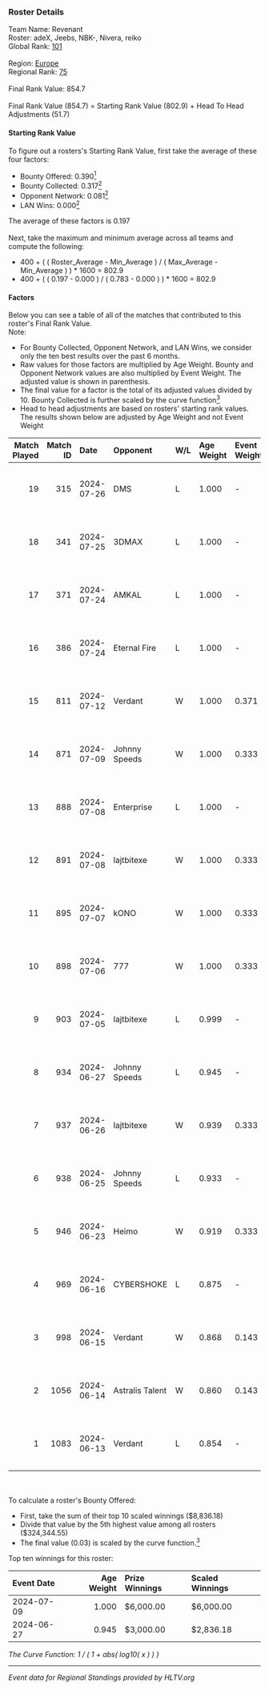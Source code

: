 ### Roster Details<br />
Team Name: Revenant<br />
Roster: adeX, Jeebs, NBK-, Nivera, reiko<br />
Global Rank: [101](../standings_global.md)<br />
<br />
Region: [Europe]( ../standings_europe.md)<br />
Regional Rank: [75]( ../standings_europe.md)<br />
<br />
Final Rank Value:  854.7<br />
<br />
Final Rank Value (854.7) = Starting Rank Value (802.9) + Head To Head Adjustments (51.7)<br />

#### Starting Rank Value<br />
To figure out a rosters's Starting Rank Value, first take the average of these four factors:<br />
- Bounty Offered: 0.390[<sup>1</sup>](#table2)
- Bounty Collected: 0.317[<sup>2</sup>](#table1)
- Opponent Network: 0.081[<sup>2</sup>](#table1)
- LAN Wins: 0.000[<sup>2</sup>](#table1)

The average of these factors is 0.197<br />
<br />
Next, take the maximum and minimum average across all teams and compute the following:<br />
- 400 + ( ( Roster_Average - Min_Average ) / ( Max_Average - Min_Average ) ) * 1600 = 802.9
- 400 + ( ( 0.197 - 0.000 ) / ( 0.783 - 0.000 ) ) * 1600 = 802.9


#### Factors<br />
Below you can see a table of all of the matches that contributed to this roster's Final Rank Value.<br />
Note:<br />

- For Bounty Collected, Opponent Network, and LAN Wins, we consider only the ten best results over the past 6 months.
- Raw values for those factors are multiplied by Age Weight. Bounty and Opponent Network values are also multiplied by Event Weight. The adjusted value is shown in parenthesis.
- The final value for a factor is the total of its adjusted values divided by 10. Bounty Collected is further scaled by the curve function[<sup>3</sup>](#curveFunction)
- Head to head adjustments are based on rosters' starting rank values. The results shown below are adjusted by Age Weight and not Event Weight
<span id="table1"></span><br />


| Match Played | Match ID | Date       | Opponent        | W/L | Age Weight | Event Weight | Bounty Collected | Opponent Network | LAN Wins  | H2H Adj. | Roster                           |
| -: | -: | :- | :- | :- | :- | :- | :- | :- | :- | -: | :- |
|           19 |      315 | 2024-07-26 | DMS             | L   | 1.000      | -            | -                | -                | -         |   -13.93 | adeX, Jeebs, NBK-, Nivera, reiko |
|           18 |      341 | 2024-07-25 | 3DMAX           | L   | 1.000      | -            | -                | -                | -         |    -1.86 | adeX, Jeebs, NBK-, Nivera, reiko |
|           17 |      371 | 2024-07-24 | AMKAL           | L   | 1.000      | -            | -                | -                | -         |    -4.21 | adeX, lauNX, NBK-, Nivera, reiko |
|           16 |      386 | 2024-07-24 | Eternal Fire    | L   | 1.000      | -            | -                | -                | -         |    -0.47 | adeX, lauNX, NBK-, Nivera, reiko |
|           15 |      811 | 2024-07-12 | Verdant         | W   | 1.000      | 0.371        | 0.015 (0.005)    | 0.299 (0.111)    | 0 (0.000) |    14.58 | adeX, lauNX, NBK-, Nivera, reiko |
|           14 |      871 | 2024-07-09 | Johnny Speeds   | W   | 1.000      | 0.333        | 0.122 (0.041)    | 0.902 (0.301)    | 0 (0.000) |    28.37 | adeX, lauNX, NBK-, Nivera, reiko |
|           13 |      888 | 2024-07-08 | Enterprise      | L   | 1.000      | -            | -                | -                | -         |   -11.11 | adeX, lauNX, NBK-, Nivera, reiko |
|           12 |      891 | 2024-07-08 | lajtbitexe      | W   | 1.000      | 0.333        | 0.007 (0.002)    | 0.113 (0.038)    | 0 (0.000) |    10.83 | adeX, lauNX, NBK-, Nivera, reiko |
|           11 |      895 | 2024-07-07 | kONO            | W   | 1.000      | 0.333        | 0.028 (0.009)    | 0.536 (0.179)    | 0 (0.000) |    17.34 | adeX, lauNX, NBK-, Nivera, reiko |
|           10 |      898 | 2024-07-06 | 777             | W   | 1.000      | 0.333        | 0.015 (0.005)    | 0.181 (0.060)    | 0 (0.000) |    11.54 | adeX, lauNX, NBK-, Nivera, reiko |
|            9 |      903 | 2024-07-05 | lajtbitexe      | L   | 0.999      | -            | -                | -                | -         |   -19.79 | adeX, lauNX, NBK-, Nivera, reiko |
|            8 |      934 | 2024-06-27 | Johnny Speeds   | L   | 0.945      | -            | -                | -                | -         |    -2.59 | adeX, lauNX, NBK-, Nivera, reiko |
|            7 |      937 | 2024-06-26 | lajtbitexe      | W   | 0.939      | 0.333        | 0.007 (0.002)    | 0.113 (0.035)    | 0 (0.000) |    10.56 | adeX, lauNX, NBK-, Nivera, reiko |
|            6 |      938 | 2024-06-25 | Johnny Speeds   | L   | 0.933      | -            | -                | -                | -         |    -2.48 | adeX, lauNX, NBK-, Nivera, reiko |
|            5 |      946 | 2024-06-23 | Heimo           | W   | 0.919      | 0.333        | 0.006 (0.002)    | 0.107 (0.033)    | 0 (0.000) |     8.87 | adeX, lauNX, NBK-, Nivera, reiko |
|            4 |      969 | 2024-06-16 | CYBERSHOKE      | L   | 0.875      | -            | -                | -                | -         |   -11.12 | adeX, lauNX, NBK-, Nivera, reiko |
|            3 |      998 | 2024-06-15 | Verdant         | W   | 0.868      | 0.143        | 0.015 (0.002)    | 0.299 (0.037)    | 0 (0.000) |    16.20 | adeX, lauNX, NBK-, Nivera, reiko |
|            2 |     1056 | 2024-06-14 | Astralis Talent | W   | 0.860      | 0.143        | 0.009 (0.001)    | 0.162 (0.020)    | 0 (0.000) |    10.78 | adeX, lauNX, NBK-, Nivera, reiko |
|            1 |     1083 | 2024-06-13 | Verdant         | L   | 0.854      | -            | -                | -                | -         |    -9.77 | adeX, lauNX, NBK-, Nivera, reiko |

<br />
<span id="table2"></span><br />
To calculate a roster's Bounty Offered:<br />

- First, take the sum of their top 10 scaled winnings ($8,836.18)
- Divide that value by the 5th highest value among all rosters ($324,344.55)
- The final value (0.03) is scaled by the curve function.[<sup>3</sup>](#curveFunction)

Top ten winnings for this roster:<br />

| Event Date | Age Weight | Prize Winnings | Scaled Winnings |
| :- | -: | :- | :- |
| 2024-07-09 |      1.000 | $6,000.00      | $6,000.00       |
| 2024-06-27 |      0.945 | $3,000.00      | $2,836.18       |


<span id="curveFunction"></span>_The Curve Function: 1 / ( 1 + abs( log10( x ) ) )_<br />

---
_Event data for Regional Standings provided by HLTV.org_<br />
